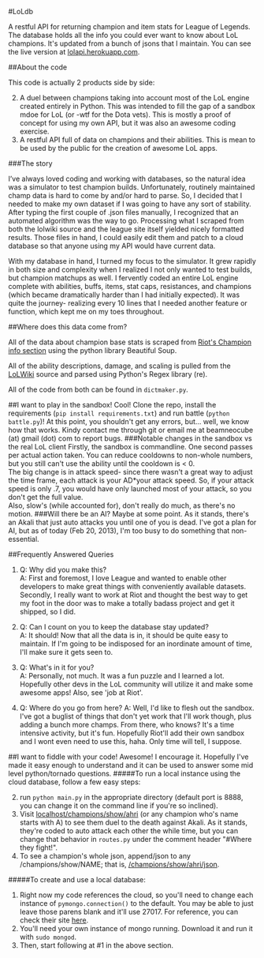 #LoLdb


A restful API for returning champion and item stats for League of Legends. The database holds all the info you could ever want to know about LoL champions. It's updated from a bunch of jsons that I maintain. You can see the live version at [lolapi.herokuapp.com](http://lolapi.herokuapp.com).


##About the code

This code is actually 2 products side by side: 

2. A duel between champions taking into account most of the LoL engine created entirely in Python. This was intended to fill the gap of a sandbox mdoe for LoL (or -wtf for the Dota vets). This is mostly a proof of concept for using my own API, but it was also an awesome coding exercise.  
1. A restful API full of data on champions and their abilities. This is mean to be used by the public for the creation of awesome LoL apps. 


###The story

I’ve always loved coding and working with databases, so the natural idea was a simulator to test champion builds. Unfortunately, routinely maintained champ data is hard to come by and/or hard to parse. So, I decided that I needed to make my own dataset if I was going to have any sort of stability. After typing the first couple of .json files manually, I recognized that an automated algorithm was the way to go. Processing what I scraped from both the lolwiki source and the league site itself yielded nicely formatted results. Those files in hand, I could easily edit them and patch to a cloud database so that anyone using my API would have current data.  

With my database in hand, I turned my focus to the simulator. It grew rapidly in both size and complexity when I realized I not only wanted to test builds, but champion matchups as well. I fervently coded an entire LoL engine complete with abilities, buffs, items, stat caps, resistances, and champions (which became dramatically harder than I had initially expected). It was quite the journey- realizing every 10 lines that I needed another feature or function, which kept me on my toes throughout.

##Where does this data come from?

All of the data about champion base stats is scraped from [Riot's Champion info section](http://na.leagueoflegends.com/champions) using the python library Beautiful Soup. 

All of the ability descriptions, damage, and scaling is pulled from the [LoLWiki](http://leagueoflegends.wikia.com/api.php?action=query&titles=ashe&prop=revisions&rvprop=content&format=dumpfm) source and parsed using Python's Regex library (re).

All of the code from both can be found in `dictmaker.py`.

##I want to play in the sandbox!
Cool! Clone the repo, install the requirements (`pip install requirements.txt`) and run battle (`python battle.py`)! At this point, you shouldn't get any errors, but... well, we know how that works. Kindy contact me through git or email me at beamneocube (at) gmail (dot) com to report bugs.
###Notable changes in the sandbox vs the real LoL client
Firstly, the sandbox is commandline. One second passes per actual action taken. You can reduce cooldowns to non-whole numbers, but you still can't use the ability until the cooldown is < 0.  
The big change is in attack speed- since there wasn't a great way to adjust the time frame, each attack is your AD*your attack speed. So, if your attack speed is only .7, you would have only launched most of your attack, so you don't get the full value.  
Also, slow's (while accounted for), don't really do much, as there's no motion.
###Will there be an AI?
Maybe at some point. As it stands, there's an Akali that just auto attacks you until one of you is dead. I've got a plan for AI, but as of today (Feb 20, 2013), I'm too busy to do something that non-essential. 

##Frequently Answered Queries

1.  Q: Why did you make this?  
	A: First and foremost, I love League and wanted to enable other developers to make great things with conveniently available datasets. Secondly, I really want to work at Riot and thought the best way to get my foot in the door was to make a totally badass project and get it shipped, so I did. 
	
2.  Q: Can I count on you to keep the database stay updated?  
	A: It should! Now that all the data is in, it should be quite easy to maintain. If I'm going to be indisposed for an inordinate amount of time, I'll make sure it gets seen to.

3.  Q: What's in it for you?  
	A: Personally, not much. It was a fun puzzle and I learned a lot. Hopefully other devs in the LoL community will utilize it and make some awesome apps! Also, see 'job at Riot'.

4.  Q: Where do you go from here?
    A: Well, I'd like to flesh out the sandbox. I've got a buglist of things that don't yet work that I'll work though, plus adding a bunch more champs. From there, who knows? It's a time intensive activity, but it's fun. Hopefully Riot'll add their own sandbox and I wont even need to use this, haha. Only time will tell, I suppose. 


##I want to fiddle with your code!
Awesome! I encourage it. Hopefully I've made it easy enough to understand and it can be used to answer some mid level python/tornado questions.
#####To run a local instance using the cloud database, follow a few easy steps:

2. run `python main.py` in the appropriate directory (default port is 8888, you can change it on the command line if you're so inclined).
4. Visit [localhost/champions/show/ahri](http://localhost:8888/champions/show/ahri) (or any champion who's name starts with A) to see them duel to the death against Akali. As it stands, they're coded to auto attack each other the while time, but you can change that behavior in `routes.py` under the comment header "#Where they fight!".
7. To see a champion's whole json, append/json to any /champions/show/NAME; that is, [/champions/show/ahri/json](http://localhost:8888/champions/show/ahri/json).

#####To create and use a local database:

1. Right now my code references the cloud, so you'll need to change each instance of `pymongo.connection()` to the default. You may be able to just leave those parens blank and it'll use 27017. For reference, you can check their site [here](http://docs.mongodb.org/manual/tutorial/manage-mongodb-processes/).
1. You'll need your own instance of mongo running. Download it and run it with `sudo mongod`.
1. Then, start following at #1 in the above section.
